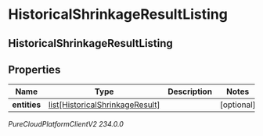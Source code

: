 # HistoricalShrinkageResultListing

## HistoricalShrinkageResultListing

## Properties

|Name | Type | Description | Notes|
|------------ | ------------- | ------------- | -------------|
| **entities** | [list[HistoricalShrinkageResult]](HistoricalShrinkageResult) |  | [optional] |



_PureCloudPlatformClientV2 234.0.0_
